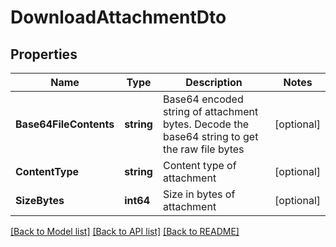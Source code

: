 # DownloadAttachmentDto

## Properties

Name | Type | Description | Notes
------------ | ------------- | ------------- | -------------
**Base64FileContents** | **string** | Base64 encoded string of attachment bytes. Decode the base64 string to get the raw file bytes | [optional] 
**ContentType** | **string** | Content type of attachment | [optional] 
**SizeBytes** | **int64** | Size in bytes of attachment | [optional] 

[[Back to Model list]](../README.md#documentation-for-models) [[Back to API list]](../README.md#documentation-for-api-endpoints) [[Back to README]](../README.md)


